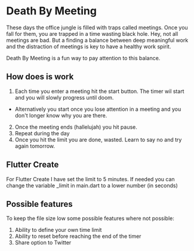 # Death By Meeting

These days the office jungle is filled with traps called meetings. Once you fall for them, you are trapped in a time wasting black hole.
Hey, not all meetings are bad. But a finding a balance between deep meaningful work and the distraction of meetings is key to have a healthy work spirit.

Death By Meeting is a fun way to pay attention to this balance.

## How does is work

1. Each time you enter a meeting hit the start button. The timer wil start and you will slowly progress until doom.
 - Alternatively you start once you lose attention in a meeting and you don't longer know why you are there.
2. Once the meeting ends (hallelujah) you hit pause.
3. Repeat during the day
4. Once you hit the limit you are done, wasted. Learn to say no and try again tomorrow.

## Flutter Create

For Flutter Create I have set the limit to 5 minutes. If needed you can change the variable _limit in main.dart to a lower number (in seconds)


## Possible features

To keep the file size low some possible features where not possible:
1. Ability to define your own time limit
2. Ability to reset before reaching the end of the timer
3. Share option to Twitter



